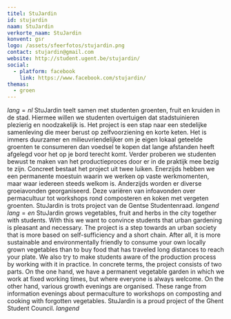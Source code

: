 ```yaml
---
titel: StuJardin
id: stujardin
naam: StuJardin
verkorte_naam: StuJardin
konvent: gsr
logo: /assets/sfeerfotos/stujardin.png
contact: stujardin@gmail.com
website: http://student.ugent.be/stujardin/
social:
  - platform: facebook
    link: https://www.facebook.com/stujardin/
themas:
  - groen
---
```


$lang=nl$
StuJardin teelt samen met studenten groenten, fruit en kruiden in de stad. Hiermee willen we studenten overtuigen dat stadstuinieren plezierig en noodzakelijk is. Het project is een stap naar een stedelijke samenleving die meer berust op zelfvoorziening en korte keten. Het is immers duurzamer en milieuvriendelijker om je eigen lokaal geteelde groenten te consumeren dan voedsel te kopen dat lange afstanden heeft afgelegd voor het op je bord terecht komt. Verder proberen we studenten bewust te maken van het productieproces door er in de praktijk mee bezig te zijn. Concreet bestaat het project uit twee luiken. Enerzijds hebben we een permanente moestuin waarin we werken op vaste werkmomenten, maar waar iedereen steeds welkom is. Anderzijds worden er diverse groeiavonden georganiseerd. Deze variëren van infoavonden over permacultuur tot workshops rond composteren en koken met vergeten groenten. StuJardin is trots project van de Gentse Studentenraad.
$langend$
$lang=en$
StuJardin grows vegetables, fruit and herbs in the city together with students. With this we want to convince students that urban gardening is pleasant and necessary. The project is a step towards an urban society that is more based on self-sufficiency and a short chain. After all, it is more sustainable and environmentally friendly to consume your own locally grown vegetables than to buy food that has traveled long distances to reach your plate. We also try to make students aware of the production process by working with it in practice. In concrete terms, the project consists of two parts. On the one hand, we have a permanent vegetable garden in which we work at fixed working times, but where everyone is always welcome. On the other hand, various growth evenings are organised. These range from information evenings about permaculture to workshops on composting and cooking with forgotten vegetables. StuJardin is a proud project of the Ghent Student Council.
$langend$



